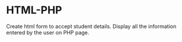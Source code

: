 # HTML-PHP
Create html form to accept student details. Display all the information entered by the user on PHP page.

